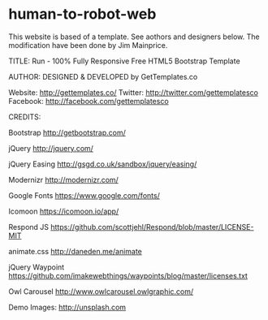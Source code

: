 # human-to-robot-web

This website is based of a template. See aothors and designers
below. The modification have been done by Jim Mainprice.

TITLE: 
Run - 100% Fully Responsive Free HTML5 Bootstrap Template

AUTHOR:
DESIGNED & DEVELOPED by GetTemplates.co

Website: http://gettemplates.co/
Twitter: http://twitter.com/gettemplatesco
Facebook: http://facebook.com/gettemplatesco


CREDITS:

Bootstrap
http://getbootstrap.com/

jQuery
http://jquery.com/

jQuery Easing
http://gsgd.co.uk/sandbox/jquery/easing/

Modernizr
http://modernizr.com/

Google Fonts
https://www.google.com/fonts/

Icomoon
https://icomoon.io/app/

Respond JS
https://github.com/scottjehl/Respond/blob/master/LICENSE-MIT

animate.css
http://daneden.me/animate

jQuery Waypoint
https://github.com/imakewebthings/waypoints/blog/master/licenses.txt

Owl Carousel
http://www.owlcarousel.owlgraphic.com/

Demo Images:
http://unsplash.com


